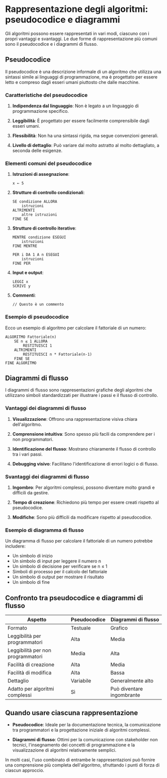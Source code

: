 # Rappresentazione degli algoritmi: pseudocodice e diagrammi

Gli algoritmi possono essere rappresentati in vari modi, ciascuno con i propri vantaggi e svantaggi. Le due forme di rappresentazione più comuni sono il pseudocodice e i diagrammi di flusso.

## Pseudocodice

Il pseudocodice è una descrizione informale di un algoritmo che utilizza una sintassi simile ai linguaggi di programmazione, ma è progettato per essere letto e compreso dagli esseri umani piuttosto che dalle macchine.

### Caratteristiche del pseudocodice

1. **Indipendenza dal linguaggio**: Non è legato a un linguaggio di programmazione specifico.

2. **Leggibilità**: È progettato per essere facilmente comprensibile dagli esseri umani.

3. **Flessibilità**: Non ha una sintassi rigida, ma segue convenzioni generali.

4. **Livello di dettaglio**: Può variare dal molto astratto al molto dettagliato, a seconda delle esigenze.

### Elementi comuni del pseudocodice

1. **Istruzioni di assegnazione**: 
   ```
   x ← 5
   ```

2. **Strutture di controllo condizionali**: 
   ```
   SE condizione ALLORA
       istruzioni
   ALTRIMENTI
       altre istruzioni
   FINE SE
   ```

3. **Strutture di controllo iterative**: 
   ```
   MENTRE condizione ESEGUI
       istruzioni
   FINE MENTRE
   ```
   
   ```
   PER i DA 1 A n ESEGUI
       istruzioni
   FINE PER
   ```

4. **Input e output**: 
   ```
   LEGGI x
   SCRIVI y
   ```

5. **Commenti**: 
   ```
   // Questo è un commento
   ```

### Esempio di pseudocodice

Ecco un esempio di algoritmo per calcolare il fattoriale di un numero:

```
ALGORITMO Fattoriale(n)
    SE n ≤ 1 ALLORA
        RESTITUISCI 1
    ALTRIMENTI
        RESTITUISCI n * Fattoriale(n-1)
    FINE SE
FINE ALGORITMO
```

## Diagrammi di flusso

I diagrammi di flusso sono rappresentazioni grafiche degli algoritmi che utilizzano simboli standardizzati per illustrare i passi e il flusso di controllo.

### Vantaggi dei diagrammi di flusso

1. **Visualizzazione**: Offrono una rappresentazione visiva chiara dell'algoritmo.

2. **Comprensione intuitiva**: Sono spesso più facili da comprendere per i non programmatori.

3. **Identificazione del flusso**: Mostrano chiaramente il flusso di controllo tra i vari passi.

4. **Debugging visivo**: Facilitano l'identificazione di errori logici o di flusso.

### Svantaggi dei diagrammi di flusso

1. **Ingombro**: Per algoritmi complessi, possono diventare molto grandi e difficili da gestire.

2. **Tempo di creazione**: Richiedono più tempo per essere creati rispetto al pseudocodice.

3. **Modifiche**: Sono più difficili da modificare rispetto al pseudocodice.

### Esempio di diagramma di flusso

Un diagramma di flusso per calcolare il fattoriale di un numero potrebbe includere:

- Un simbolo di inizio
- Un simbolo di input per leggere il numero n
- Un simbolo di decisione per verificare se n ≤ 1
- Simboli di processo per il calcolo del fattoriale
- Un simbolo di output per mostrare il risultato
- Un simbolo di fine

## Confronto tra pseudocodice e diagrammi di flusso

| Aspetto | Pseudocodice | Diagrammi di flusso |
|---------|-------------|--------------------|
| Formato | Testuale | Grafico |
| Leggibilità per programmatori | Alta | Media |
| Leggibilità per non programmatori | Media | Alta |
| Facilità di creazione | Alta | Media |
| Facilità di modifica | Alta | Bassa |
| Dettaglio | Variabile | Generalmente alto |
| Adatto per algoritmi complessi | Sì | Può diventare ingombrante |

## Quando usare ciascuna rappresentazione

- **Pseudocodice**: Ideale per la documentazione tecnica, la comunicazione tra programmatori e la progettazione iniziale di algoritmi complessi.

- **Diagrammi di flusso**: Ottimi per la comunicazione con stakeholder non tecnici, l'insegnamento dei concetti di programmazione e la visualizzazione di algoritmi relativamente semplici.

In molti casi, l'uso combinato di entrambe le rappresentazioni può fornire una comprensione più completa dell'algoritmo, sfruttando i punti di forza di ciascun approccio.